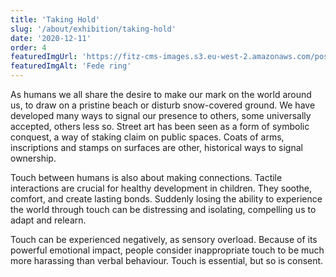 ```yaml
---
title: 'Taking Hold'
slug: '/about/exhibition/taking-hold'
date: '2020-12-11'
order: 4
featuredImgUrl: 'https://fitz-cms-images.s3.eu-west-2.amazonaws.com/posy.jpg'
featuredImgAlt: 'Fede ring'
---
```

As humans we all share the desire to make our mark on the world around us, to draw on a pristine beach or disturb snow-covered ground. We have developed many ways to signal our presence to others, some universally accepted, others less so. Street art has been seen as a form of symbolic conquest, a way of staking claim on public spaces. Coats of arms, inscriptions and stamps on surfaces are other, historical ways to signal ownership.

Touch between humans is also about making connections. Tactile interactions are crucial for healthy development in children. They soothe, comfort, and create lasting bonds. Suddenly losing the ability to experience the world through touch can be distressing and isolating, compelling us to adapt and relearn.

Touch can be experienced negatively, as sensory overload. Because of its powerful emotional impact, people consider inappropriate touch to be much more harassing than verbal behaviour. Touch is essential, but so is consent.
